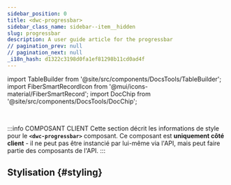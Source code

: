 ```yaml
---
sidebar_position: 0
title: <dwc-progressbar>
sidebar_class_name: sidebar--item__hidden
slug: progressbar
description: A user guide article for the progressbar
// pagination_prev: null
// pagination_next: null
_i18n_hash: d1322c3198d0fa1ef81298b11cd0ad4f
---
```

import TableBuilder from '@site/src/components/DocsTools/TableBuilder';
import FiberSmartRecordIcon from '@mui/icons-material/FiberSmartRecord';
import DocChip from '@site/src/components/DocsTools/DocChip';

<DocChip chip='shadow' />

<br />

:::info COMPOSANT CLIENT
Cette section décrit les informations de style pour le **`<dwc-progressbar>`** composant. Ce composant est **uniquement côté client** - il ne peut pas être instancié par lui-même via l'API, mais peut faire partie des composants de l'API.
:::

## Stylisation {#styling}

<TableBuilder name="dwc-progressbar" clientComponent />
